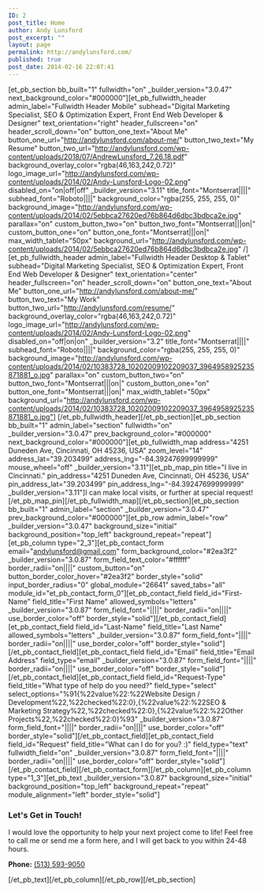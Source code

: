 ```yaml
---
ID: 2
post_title: Home
author: Andy Lunsford
post_excerpt: ""
layout: page
permalink: http://andylunsford.com/
published: true
post_date: 2014-02-16 22:07:41
---
```

[et_pb_section bb_built="1" fullwidth="on" _builder_version="3.0.47" next_background_color="#000000"][et_pb_fullwidth_header admin_label="Fullwidth Header Mobile" subhead="Digital Marketing Specialist, SEO &amp; Optimization Expert, Front End Web Developer &amp; Designer" text_orientation="right" header_fullscreen="on" header_scroll_down="on" button_one_text="About Me" button_one_url="http://andylunsford.com/about-me/" button_two_text="My Resume" button_two_url="http://andylunsford.com/wp-content/uploads/2018/07/AndrewLunsford_7.26.18.pdf" background_overlay_color="rgba(46,163,242,0.72)" logo_image_url="http://andylunsford.com/wp-content/uploads/2014/02/Andy-Lunsford-Logo-02.png" disabled_on="on|off|off" _builder_version="3.11" title_font="Montserrat||||" subhead_font="Roboto||||" background_color="rgba(255, 255, 255, 0)" background_image="http://andylunsford.com/wp-content/uploads/2014/02/5ebbca27620ed76b864d6dbc3bdbca2e.jpg" parallax="on" custom_button_two="on" button_two_font="Montserrat|||on|" custom_button_one="on" button_one_font="Montserrat|||on|" max_width_tablet="50px" background_url="http://andylunsford.com/wp-content/uploads/2014/02/5ebbca27620ed76b864d6dbc3bdbca2e.jpg" /][et_pb_fullwidth_header admin_label="Fullwidth Header Desktop &amp; Tablet" subhead="Digital Marketing Specialist, SEO &amp; Optimization Expert, Front End Web Developer &amp; Designer" text_orientation="center" header_fullscreen="on" header_scroll_down="on" button_one_text="About Me" button_one_url="http://andylunsford.com/about-me/" button_two_text="My Work" button_two_url="http://andylunsford.com/resume/" background_overlay_color="rgba(46,163,242,0.72)" logo_image_url="http://andylunsford.com/wp-content/uploads/2014/02/Andy-Lunsford-Logo-02.png" disabled_on="off|on|on" _builder_version="3.2" title_font="Montserrat||||" subhead_font="Roboto||||" background_color="rgba(255, 255, 255, 0)" background_image="http://andylunsford.com/wp-content/uploads/2014/02/10383728_10202009102209037_3964958925235871881_o.jpg" parallax="on" custom_button_two="on" button_two_font="Montserrat|||on|" custom_button_one="on" button_one_font="Montserrat|||on|" max_width_tablet="50px" background_url="http://andylunsford.com/wp-content/uploads/2014/02/10383728_10202009102209037_3964958925235871881_o.jpg"]
[/et_pb_fullwidth_header][/et_pb_section][et_pb_section bb_built="1" admin_label="section" fullwidth="on" _builder_version="3.0.47" prev_background_color="#000000" next_background_color="#000000"][et_pb_fullwidth_map address="4251 Duneden Ave, Cincinnati, OH 45236, USA" zoom_level="14" address_lat="39.203499" address_lng="-84.39247699999999" mouse_wheel="off" _builder_version="3.11"][et_pb_map_pin title="I live in Cincinnati." pin_address="4251 Duneden Ave, Cincinnati, OH 45236, USA" pin_address_lat="39.203499" pin_address_lng="-84.39247699999999" _builder_version="3.11"]I can make local visits, or further at special request!
[/et_pb_map_pin][/et_pb_fullwidth_map][/et_pb_section][et_pb_section bb_built="1" admin_label="section" _builder_version="3.0.47" prev_background_color="#000000"][et_pb_row admin_label="row" _builder_version="3.0.47" background_size="initial" background_position="top_left" background_repeat="repeat"][et_pb_column type="2_3"][et_pb_contact_form email="andylunsford@gmail.com" form_background_color="#2ea3f2" _builder_version="3.0.87" form_field_text_color="#ffffff" border_radii="on||||" custom_button="on" button_border_color_hover="#2ea3f2" border_style="solid" input_border_radius="0" global_module="26641" saved_tabs="all" module_id="et_pb_contact_form_0"][et_pb_contact_field field_id="First-Name" field_title="First Name" allowed_symbols="letters" _builder_version="3.0.87" form_field_font="||||" border_radii="on||||" use_border_color="off" border_style="solid"][/et_pb_contact_field][et_pb_contact_field field_id="Last-Name" field_title="Last Name" allowed_symbols="letters" _builder_version="3.0.87" form_field_font="||||" border_radii="on||||" use_border_color="off" border_style="solid"][/et_pb_contact_field][et_pb_contact_field field_id="Email" field_title="Email Address" field_type="email" _builder_version="3.0.87" form_field_font="||||" border_radii="on||||" use_border_color="off" border_style="solid"][/et_pb_contact_field][et_pb_contact_field field_id="Request-Type" field_title="What type of help do you need?" field_type="select" select_options="%91{%22value%22:%22Website Design / Development%22,%22checked%22:0},{%22value%22:%22SEO &amp; Marketing Strategy%22,%22checked%22:0},{%22value%22:%22Other Projects%22,%22checked%22:0}%93" _builder_version="3.0.87" form_field_font="||||" border_radii="on||||" use_border_color="off" border_style="solid"][/et_pb_contact_field][et_pb_contact_field field_id="Request" field_title="What can I do for you? :)" field_type="text" fullwidth_field="on" _builder_version="3.0.87" form_field_font="||||" border_radii="on||||" use_border_color="off" border_style="solid"][/et_pb_contact_field][/et_pb_contact_form][/et_pb_column][et_pb_column type="1_3"][et_pb_text _builder_version="3.0.87" background_size="initial" background_position="top_left" background_repeat="repeat" module_alignment="left" border_style="solid"]
<h3>Let's Get in Touch!</h3>
I would love the opportunity to help your next project come to life! Feel free to call me or send me a form here, and I will get back to you within 24-48 hours.

<strong>Phone:</strong> <a href="tel:5135939050">(513) 593-9050</a>

[/et_pb_text][/et_pb_column][/et_pb_row][/et_pb_section]